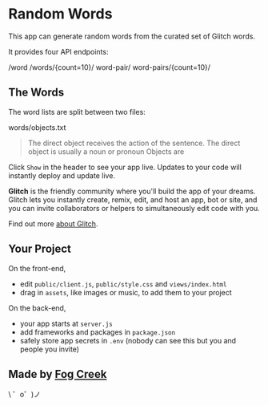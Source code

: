 Random Words
=================

This app can generate random words from the curated set of Glitch words.

It provides four API endpoints:

/word
/words/{count=10}/
word-pair/
word-pairs/{count=10}/


The Words
---------
The word lists are split between two files:

words/objects.txt

> The direct object receives the action of the sentence. The direct object is usually a noun or pronoun
Objects are 


Click `Show` in the header to see your app live. Updates to your code will instantly deploy and update live.

**Glitch** is the friendly community where you'll build the app of your dreams. Glitch lets you instantly create, remix, edit, and host an app, bot or site, and you can invite collaborators or helpers to simultaneously edit code with you.

Find out more [about Glitch](https://glitch.com/about).


Your Project
------------

On the front-end,
- edit `public/client.js`, `public/style.css` and `views/index.html`
- drag in `assets`, like images or music, to add them to your project

On the back-end,
- your app starts at `server.js`
- add frameworks and packages in `package.json`
- safely store app secrets in `.env` (nobody can see this but you and people you invite)


Made by [Fog Creek](https://fogcreek.com/)
-------------------

\ ゜o゜)ノ
